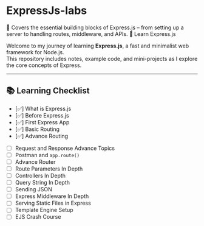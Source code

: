 # ExpressJs-labs
🚀 Covers the essential building blocks of Express.js – from setting up a server to handling routes, middleware, and APIs.
🚀 Learn Express.js

  Welcome to my journey of learning **Express.js**, a fast and minimalist web framework for Node.js.  
  This repository includes notes, example code, and mini-projects as I explore the core concepts of Express.

---

## 📚 Learning Checklist

- [✅] What is Express.js  
- [✅] Before Express.js  
- [✅] First Express App  
- [✅] Basic Routing  
- [✅] Advance Routing  
- [ ] Request and Response Advance Topics  
- [ ] Postman and `app.route()`  
- [ ] Advance Router  
- [ ] Route Parameters In Depth  
- [ ] Controllers In Depth  
- [ ] Query String In Depth  
- [ ] Sending JSON  
- [ ] Express Middleware In Depth  
- [ ] Serving Static Files in Express  
- [ ] Template Engine Setup  
- [ ] EJS Crash Course

